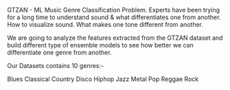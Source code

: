 GTZAN - ML
Music Genre Classification Problem. Experts have been trying for a long time to understand sound & what differentiates one from another. How to visualize sound. What makes one tone different from another.

We are going to analyze the features extracted from the GTZAN dataset and build different type of ensemble models to see how better we can differentiate one genre from another.

Our Datasets contains 10 genres:-

Blues
Classical
Country
Disco
Hiphop
Jazz
Metal
Pop
Reggae
Rock
